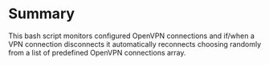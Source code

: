 # Summary
This bash script monitors configured OpenVPN connections and if/when a VPN connection disconnects it automatically reconnects choosing randomly from a list of predefined OpenVPN connections array.
